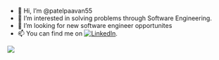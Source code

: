- 👋 Hi, I’m @patelpaavan55
- 👀 I’m interested in solving problems through Software Engineering.
- 💞️ I’m looking for new software engineer opportunites
- 📫 You can find me on [![LinkedIn][1.2]][1].
<!-- Icons -->
[1.2]: https://raw.githubusercontent.com/MartinHeinz/MartinHeinz/master/linkedin-3-16.png (LinkedIn icon without padding)

<!-- Links to your social media accounts -->
[1]: https://www.linkedin.com/in/heinz-martin/

![](https://img.shields.io/badge/<WORD_ON_LEFT>-<WORD_ON_RIGHT>-informational?style=flat&logo=<LOGO_NAME>&logoColor=white&color=2bbc8a)
<!---
patelpaavan55/patelpaavan55 is a ✨ special ✨ repository because its `README.md` (this file) appears on your GitHub profile.
You can click the Preview link to take a look at your changes.
--->
